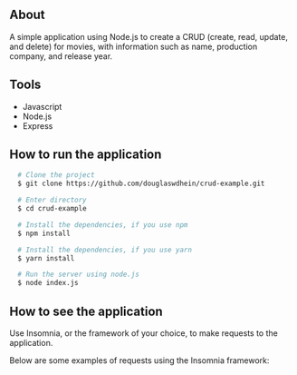 ## About
A simple application using Node.js to create a CRUD (create, read, update, and delete) for movies, with information such as name, production company, and release year.

## Tools
 - Javascript
 - Node.js
 - Express

## How to run the application

```bash
  # Clone the project
  $ git clone https://github.com/douglaswdhein/crud-example.git
```

```bash
  # Enter directory
  $ cd crud-example
```

```bash
  # Install the dependencies, if you use npm
  $ npm install
```

```bash
  # Install the dependencies, if you use yarn
  $ yarn install
```

```bash
  # Run the server using node.js
  $ node index.js
```

## How to see the application

Use Insomnia, or the framework of your choice, to make requests to the application. 

Below are some examples of requests using the Insomnia framework:
